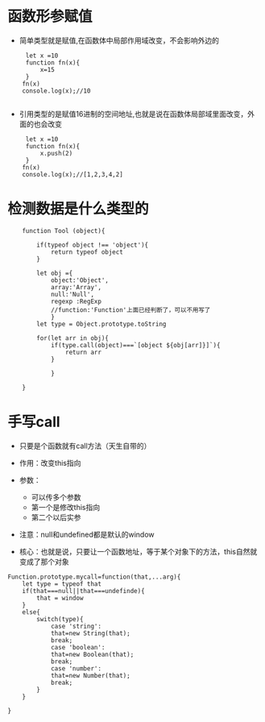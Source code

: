 # 函数形参赋值
- 简单类型就是赋值,在函数体中局部作用域改变，不会影响外边的
```
     let x =10
     function fn(x){
         x=15
     }  
    fn(x)
    console.log(x);//10
  
```
- 引用类型的是赋值16进制的空间地址,也就是说在函数体局部域里面改变，外面的也会改变
```
     let x =10
     function fn(x){
         x.push(2)
     }  
    fn(x)
    console.log(x);//[1,2,3,4,2]
```
# 检测数据是什么类型的
```
    function Tool (object){

        if(typeof object !== 'object'){
            return typeof object
        }
       
        let obj ={
            object:'Object',
            array:'Array',
            null:'Null',
            regexp :RegExp
            //function:'Function'上面已经判断了，可以不用写了
            }
        let type = Object.prototype.toString
       
        for(let arr in obj){
            if(type.call(object)===`[object ${obj[arr]}]`){
                return arr
            }

            }
       
    }
```
# 手写call
- 只要是个函数就有call方法（天生自带的）
- 作用：改变this指向
- 参数：
  - 可以传多个参数
  - 第一个是修改this指向
  - 第二个以后实参
- 注意：null和undefined都是默认的window

- 核心：也就是说，只要让一个函数地址，等于某个对象下的方法，this自然就变成了那个对象
```
Function.prototype.mycall=function(that,...arg){
    let type = typeof that
    if(that===null||that===undefinde){
        that = window
    }
    else{
        switch(type){
            case 'string':
            that=new String(that);
            break;
            case 'boolean':
            that=new Boolean(that);
            break;
            case 'number':
            that=new Number(that);
            break;            
        }
    }

}
```